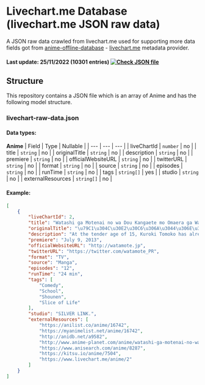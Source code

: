 # Livechart.me Database (livechart.me JSON raw data)
A JSON raw data crawled from livechart.me used for supporting more data fields got from [anime-offline-database](https://github.com/manami-project/anime-offline-database) - [livechart.me](https://www.livechart.me/) metadata provider.
#### Last update: 25/11/2022 (10301 entries) [![Check JSON file](https://github.com/CliveTran/livechart-db/actions/workflows/build.yml/badge.svg)](https://github.com/CliveTran/livechart-db/actions/workflows/build.yml)

## Structure
This repository contains a JSON file which is an array of Anime and has the following model structure.

### livechart-raw-data.json

#### Data types:

**Anime**
| Field | Type | Nullable |
| --- | --- | --- |
| liveChartId | ```number``` | no |
| title | ```string``` | no |
| originalTitle | ```string``` | no |
| description | ```string``` | no |
| premiere | ```string``` | no |
| officialWebsiteURL | ```string``` | no |
| twitterURL | ```string``` | no |
| format | ```string``` | no |
| source | ```string``` | no |
| episodes | ```string``` | no |
| runTime | ```string``` | no |
| tags | ```string[]``` | yes |
| studio | ```string``` | no |
| externalResources | ```string[]``` | no |

#### Example:

```json
[
    {
        "liveChartId": 2,
        "title": "Watashi ga Motenai no wa Dou Kangaete mo Omaera ga Warui! WATAMOTE: No Matter How I Look at It, It\u2019s You Guys Fault I\u2019m Not Popular!",
        "originalTitle": "\u79C1\u304C\u30E2\u30C6\u306A\u3044\u306E\u306F\u3069\u3046\u8003\u3048\u3066\u3082\u304A\u524D\u3089\u304C\u60AA\u3044!",
        "description": "At the tender age of 15, Kuroki Tomoko has already dated dozens and dozens of boys and she\u0026#39;s easily the most popular girl around! The only problem is that absolutely none of that is real, and her perfect world exists only via dating games and romance shows. In fact, the sad truth is that she gets tongue tied just talking to people, and throughout middle school she\u0026#39;s only had one actual friend. All of which makes Kuroki\u0026#39;s entrance into the social pressure cooker of high school a new and special kind of hell. Because while Kuroki desperately wants to be popular, she\u0026#39;s actually worse off than she would be if she was completely clueless as to how to go about it. After all, the things that work in \u0026quot;otome\u0026quot; games rarely play out the same way in reality, especially when the self-appointed \u0026quot;leading lady\u0026quot; isn\u0026#39;t the paragon she thinks she is. There\u0026#39;s not much gain and plenty of pain ahead, but even if it happens again and again, there\u0026#39;s always someone else to blame in WATAMOTE ~ No Matter How I Look at It, It\u0026#39;s You Guys\u0026#39; Fault I\u0026#39;m Not Popular!",
        "premiere": "July 9, 2013",
        "officialWebsiteURL": "http://watamote.jp",
        "twitterURL": "https://twitter.com/watamote_PR",
        "format": "TV",
        "source": "Manga",
        "episodes": "12",
        "runTime": "24 min",
        "tags": [
            "Comedy",
            "School",
            "Shounen",
            "Slice of Life"
        ],
        "studio": "SILVER LINK.",
        "externalResources": [
            "https://anilist.co/anime/16742",
            "https://myanimelist.net/anime/16742",
            "http://anidb.net/a9582",
            "http://www.anime-planet.com/anime/watashi-ga-motenai-no-wa-dou-kangaetemo-omaera-ga-warui",
            "https://www.anisearch.com/anime/8287",
            "https://kitsu.io/anime/7504",
            "https://www.livechart.me/anime/2"
        ]
    }
]
